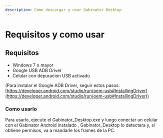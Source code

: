 ```yaml
---
description: Como descargar y usar Gabinator Desktop
---
```


# Requisitos y como usar

## Requisitos

* Windows 7 o mayor
* Google USB ADB Driver
* Celular con depuracion USB activado

(Para instalar el Google ADB Driver, seguir estos pasos: [https://developer.android.com/studio/run/oem-usb#InstallingDriver](https://developer.android.com/studio/run/oem-usb#InstallingDriver))



### Como usarlo

Para usarlo, ejecute el Gabinator\_Desktop.exe y luego conectar un celular con el Gabinator Android instalado , Gabinator\_Desktop lo detectara y, si obtiene permisos, va a mandarle los frames de la PC.
